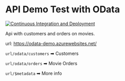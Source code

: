 # API Demo Test with OData

[![Continuous Integration and Deployment](https://github.com/astrolans/odata-demo-test/actions/workflows/ci-cd.yaml/badge.svg)](https://github.com/astrolans/odata-demo-test/actions/workflows/ci-cd.yaml)

Api with customers and orders on movies.

url: https://odata-demo.azurewebsites.net/

```url/odata/customers``` ➡ Customers

```url/odata/orders``` ➡ Movie Orders

```url/$metadata``` ➡ More info
